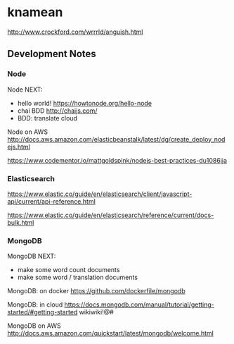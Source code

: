 # knamean

http://www.crockford.com/wrrrld/anguish.html

## Development Notes

### Node

Node NEXT:
- hello world!     https://howtonode.org/hello-node
- chai BDD   http://chaijs.com/
- BDD: translate cloud 

Node on AWS
http://docs.aws.amazon.com/elasticbeanstalk/latest/dg/create_deploy_nodejs.html

https://www.codementor.io/mattgoldspink/nodejs-best-practices-du1086jja

### Elasticsearch

https://www.elastic.co/guide/en/elasticsearch/client/javascript-api/current/api-reference.html

https://www.elastic.co/guide/en/elasticsearch/reference/current/docs-bulk.html

### MongoDB

MongoDB NEXT:
- make some word count documents
- make some word / translation documents

MongoDB: on docker
https://github.com/dockerfile/mongodb

MongoDB: in cloud
https://docs.mongodb.com/manual/tutorial/getting-started/#getting-started
wikiwiki!@#

MongoDB on AWS
http://docs.aws.amazon.com/quickstart/latest/mongodb/welcome.html

